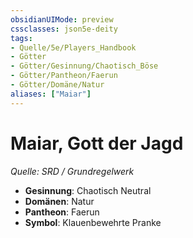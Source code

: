 ```yaml
---
obsidianUIMode: preview
cssclasses: json5e-deity
tags:
- Quelle/5e/Players_Handbook
- Götter
- Götter/Gesinnung/Chaotisch_Böse
- Götter/Pantheon/Faerun
- Götter/Domäne/Natur
aliases: ["Maiar"]
---
```

# Maiar, Gott der Jagd
*Quelle: SRD / Grundregelwerk* 

- **Gesinnung**: Chaotisch Neutral
- **Domänen**: Natur
- **Pantheon**: Faerun
- **Symbol**: Klauenbewehrte Pranke
